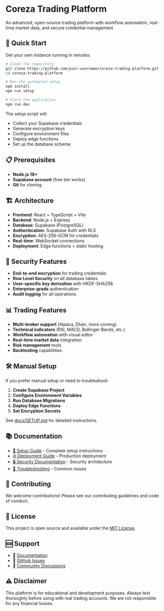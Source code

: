 # Coreza Trading Platform

An advanced, open-source trading platform with workflow automation, real-time market data, and secure credential management.

## 🚀 Quick Start

Get your own instance running in minutes:

```bash
# Clone the repository
git clone https://github.com/your-username/coreza-trading-platform.git
cd coreza-trading-platform

# Run the automated setup
npm install
npm run setup

# Start the application
npm run dev
```

The setup script will:
- Collect your Supabase credentials
- Generate encryption keys
- Configure environment files
- Deploy edge functions
- Set up the database schema

## 📋 Prerequisites

- **Node.js 18+**
- **Supabase account** (free tier works)
- **Git** for cloning

## 🏗️ Architecture

- **Frontend**: React + TypeScript + Vite
- **Backend**: Node.js + Express
- **Database**: Supabase (PostgreSQL)
- **Authentication**: Supabase Auth with RLS
- **Encryption**: AES-256-GCM for credentials
- **Real-time**: WebSocket connections
- **Deployment**: Edge functions + static hosting

## 🔐 Security Features

- **End-to-end encryption** for trading credentials
- **Row Level Security** on all database tables
- **User-specific key derivation** with HKDF-SHA256
- **Enterprise-grade** authentication
- **Audit logging** for all operations

## 📊 Trading Features

- **Multi-broker support** (Alpaca, Dhan, more coming)
- **Technical indicators** (RSI, MACD, Bollinger Bands, etc.)
- **Workflow automation** with visual editor
- **Real-time market data** integration
- **Risk management** tools
- **Backtesting** capabilities

## 🛠️ Manual Setup

If you prefer manual setup or need to troubleshoot:

1. **Create Supabase Project**
2. **Configure Environment Variables**
3. **Run Database Migrations**
4. **Deploy Edge Functions**
5. **Set Encryption Secrets**

See [docs/SETUP.md](docs/SETUP.md) for detailed instructions.

## 📚 Documentation

- [🚀 Setup Guide](docs/SETUP.md) - Complete setup instructions
- [🌐 Deployment Guide](docs/DEPLOYMENT.md) - Production deployment
- [🔒 Security Documentation](docs/SECURITY.md) - Security architecture
- [🔧 Troubleshooting](docs/TROUBLESHOOTING.md) - Common issues

## 🤝 Contributing

We welcome contributions! Please see our contributing guidelines and code of conduct.

## 📄 License

This project is open source and available under the [MIT License](LICENSE).

## 🆘 Support

- 📖 [Documentation](docs/)
- 🐛 [GitHub Issues](https://github.com/your-username/coreza-trading-platform/issues)
- 💬 [Community Discussions](https://github.com/your-username/coreza-trading-platform/discussions)

## ⚠️ Disclaimer

This platform is for educational and development purposes. Always test thoroughly before using with real trading accounts. We are not responsible for any financial losses.
